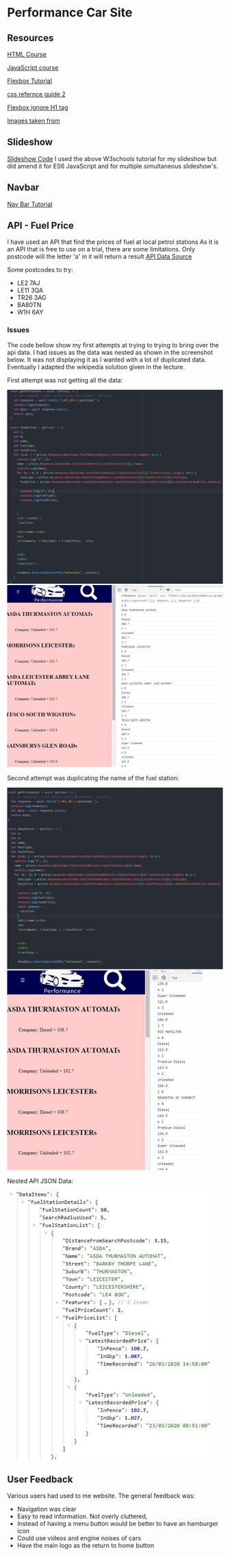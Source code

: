 # Performance Car Site

## Resources
[HTML Course](https://www.codecademy.com/learn/learn-html)

[JavaScript course](https://www.codecademy.com/learn/introduction-to-javascript)

[Flexbox Tutorial](https://developer.mozilla.org/en-US/docs/Web/CSS/CSS_Flexible_Box_Layout/Ordering_Flex_Items)

[css refernce guide 2](https://css-tricks.com/almanac/)

[Flexbox ignore H1 tag](https://codepen.io/Paulie-D/pen/ameYKv)

[Images taken from](https://www.autocar.co.uk/)
## Slideshow
[Slideshow Code](https://www.w3schools.com/howto/howto_js_slideshow.asp)
I used the above W3schools tutorial for my slideshow but did amend it for ES6 JavaScript and for multiple simultaneous slideshow's.
## Navbar
[Nav Bar Tutorial](https://www.w3schools.com/howto/howto_js_topnav.asp)

## API - Fuel Price

I have used an API that find the prices of fuel at local petrol stations
As it is an API that is free to use on a trial, there are some limitations. Only postcode will the letter 'a' in it will return a result
[API Data Source](https://ukvehicledata.co.uk/Our-VRM-Data-apis)

Some postcodes to try:

* LE2 7AJ
* LE11 3QA
* TR26 3AG
* BA80TN
* W1H 6AY

### Issues
The code bellow show my first attempts at trying to trying to bring over the api data. I had issues as the data was nested as shown in the screenshot below. It was not displaying it as I wanted with a lot of duplicated data. Eventually I adapted the wikipedia solution given in the lecture.

First attempt was not getting all the data:

![Screenshot of Code 1st attempt](evidence/apiineffective.JPG)
![Screenshot of Results 1st attempt](evidence/apidisplayissues.JPG)

Second attempt was duplicating the name of the fuel station:

![Screenshot of Code 2nd attempt](evidence/apiineffective2.JPG)
![Screenshot of Results 2nd attempt](evidence/apidisplayissues2.JPG)

Nested API JSON Data:

![Screenshot of nested data from api](evidence/nesteddata.JPG)

## User Feedback
Various users had used to me website.
The general feedback was:
* Navigation was clear
* Easy to read information. Not overly cluttered,
* Instead of having a menu button would be better to have an hamburger icon
* Could use videos and engine noises of cars
* Have the main logo as the return to home button
